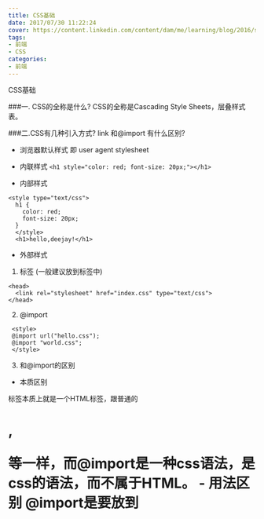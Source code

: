 ```yaml
---
title: CSS基础
date: 2017/07/30 11:22:24
cover: https://content.linkedin.com/content/dam/me/learning/blog/2016/september/CSS.jpg
tags: 
- 前端
- CSS
categories: 
- 前端
---
```

CSS基础
<!--more-->

###一. CSS的全称是什么?
CSS的全称是Cascading Style Sheets，层叠样式表。


###二.CSS有几种引入方式? link 和@import 有什么区别?
- 浏览器默认样式
即 user agent stylesheet
- 内联样式
`<h1 style="color: red; font-size: 20px;"></h1>`

- 内部样式
```
<style type="text/css">
  h1 {
    color: red;
    font-size: 20px;
  }
  </style>
  <h1>hello,deejay!</h1>
```

- 外部样式
1. <link>标签 (一般建议放到<head>标签中)
```
<head>
  <link rel="stylesheet" href="index.css" type="text/css">
</head>
```
2. @import
 ```
  <style>
  @import url("hello.css");
  @import "world.css";
  </style>
```
3. <link>和@import的区别
- 本质区别
<link>标签本质上就是一个HTML标签，跟普通的<h1>,<p>等一样，而@import是一种css语法，是css的语法，而不属于HTML。
- 用法区别
@import是要放到<style>标签中或者外部css文件中的。而<link>标签可以放到html的任何地方。
- 加载顺序区别
<link>标签引用的CSS文件在网页加载同时就会加载，而@import引入的CSS文件会等到页面被加载完成后才开始加载。
- 兼容性区别
@import在是相对较新的属性（在CSS2.1），对于IE5以下的浏览器不支持。
- DOM操作区别
用@import引入的样式不可以通过DOM去改变。<link>标签的可以。

###三.以下这几种文件路径分别用在什么地方，代表什么意思?
- css/a.css
相对路径，引入**当前目录下**的css文件夹中的a.css样式表。

- ./css/a.css
相对路径，引入当前目录下的css文件夹中的a.css样式表。

- b.css
相对路径，引入**同级**目录下的b.css样式表

- ../imgs/a.png
相对路径，引入**上一级**的imgs文件夹中的a.png图片

- /Users/hunger/project/css/a.css
绝对路径，以/开头的表示要引入的css文件在本地的绝对路径。

- /static/css/a.css
网站路径，表示在主域名下的CSS文件的路径。

- http://cdn.jirengu.com/kejian1/8-1.png
网站路径

###四.如果我想在js.jirengu.com上展示一个图片，需要怎么操作？
- 先将本地图片上传到某个地方例如微博微信等，生成一个线上的地址，然后进行引用。

###五.列出5条以上html和 css 的书写规范
- 语法不区分大小写，但是建议**统一小写**。
- **不使用内联的style**属性定义样式。
- id和class使用有意义的单词，分隔符建议使用-，不建议使用下划线。
- 属性值是0的**省略单位**。
- 块内容缩进。
- 属性名**冒号后面添加一个空格**。

###六.对Chrome开发者工具的了解

![开发者调试工具](http://upload-images.jianshu.io/upload_images/7113407-1b9dc2e42c21520b.png?imageMogr2/auto-orient/strip%7CimageView2/2/w/1240)

在element区域中，可以看到页面中所有的元素，并且可以操作相应的元素。在style区域中可以看到页面元素应用的样式，element.style是元素的内联样式。inherited from ...是代表从父元素继承过来的样式。同时也可以操作css样式来改变页面元素样式。
![开发者调试工具](http://upload-images.jianshu.io/upload_images/7113407-17a87ceea8dd5e1f.png?imageMogr2/auto-orient/strip%7CimageView2/2/w/1240)

